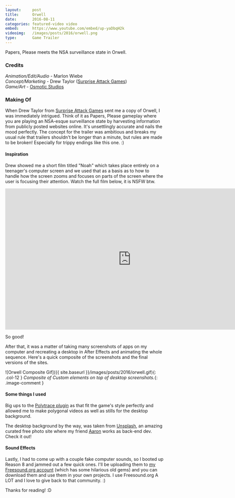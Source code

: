 ```yaml
---
layout:     post
title:      Orwell
date:       2016-08-11
categories: featured-video video
embed:      https://www.youtube.com/embed/up-yaDbqH2k
videoimg:   /images/posts/2016/orwell.png
type:       Game Trailer
---
```


Papers, Please meets the NSA surveillance state in Orwell.

### Credits

_Animation/Edit/Audio_ - Marlon Wiebe  
_Concept/Marketing_ - Drew Taylor ([Surprise Attack Games](http://www.surpriseattackgames.com))  
_Game/Art_ - [Osmotic Studios](http://www.osmotic-studios.de)  

### Making Of

When Drew Taylor from [Surprise Attack Games](http://www.surpriseattackgames.com) sent me a copy of Orwell, I was immediately intrigued.  Think of it as Papers, Please gameplay where you are playing an NSA-esque surveillance state by harvesting information from publicly posted websites online.  It's unsettlingly accurate and nails the mood perfectly.  The concept for the trailer was ambitious and breaks my usual rule that trailers shouldn't be longer than a minute, but rules are made to be broken!  Especially for trippy endings like this one. :)

#### Inspiration  

Drew showed me a short film titled "Noah" which takes place entirely on a teenager's computer screen and we used that as a basis as to how to handle how the screen zooms and focuses on parts of the screen where the user is focusing their attention.  Watch the full film below, it is NSFW btw.

<div class="video-splash">
<iframe src="http://www.fastcocreate.com/embed/52f396259f73d?rel=1&amp;src=embed&amp;veggiemode=1" width="800" height="450" frameborder="0" scrolling="no" allowfullscreen="allowfullscreen"></iframe>
</div>

So good!  

After that, it was a matter of taking many screenshots of apps on my computer and recreating a desktop in After Effects and animating the whole sequence.  Here's a quick composite of the screenshots and the final versions of the sites.  

![Orwell Composite Gif]({{ site.baseurl }}/images/posts/2016/orwell.gif){: .col-12 }
_Composite of Custom elements on top of desktop screenshots._{: .image-comment }

#### Some things I used  

Big ups to the [Polytrace plugin](http://cinemaspice.net/polytrace/) as that fit the game's style perfectly and allowed me to make polygonal videos as well as stills for the desktop background.  

The desktop background by the way, was taken from [Unsplash](https://unsplash.com/search/golden%20gate?photo=jk8rarn6lmw), an amazing curated free photo site where my friend [Aaron](http://www.twitter.com/aaronklaassen) works as back-end dev.  Check it out!

#### Sound Effects  

Lastly, I had to come up with a couple fake computer sounds, so I booted up Reason 8 and jammed out a few quick ones.  I'll be uploading them to [my Freesound.org account](http://freesound.org/people/TheAtomicBrain/) (which has some hilarious old gems) and you can download them and use them in your own projects.  I use Freesound.org A LOT and I love to give back to that community. :)

Thanks for reading! :D
